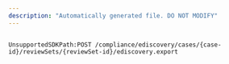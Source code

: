 ```yaml
---
description: "Automatically generated file. DO NOT MODIFY"
---
```


```powershellv2

UnsupportedSDKPath:POST /compliance/ediscovery/cases/{case-id}/reviewSets/{reviewSet-id}/ediscovery.export

```